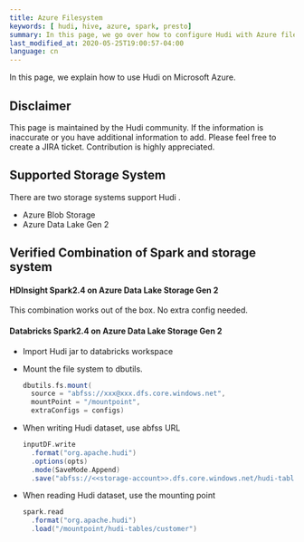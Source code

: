 ```yaml
---
title: Azure Filesystem
keywords: [ hudi, hive, azure, spark, presto]
summary: In this page, we go over how to configure Hudi with Azure filesystem.
last_modified_at: 2020-05-25T19:00:57-04:00
language: cn
---
```

In this page, we explain how to use Hudi on Microsoft Azure.

## Disclaimer

This page is maintained by the Hudi community.
If the information is inaccurate or you have additional information to add.
Please feel free to create a JIRA ticket. Contribution is highly appreciated.

## Supported Storage System

There are two storage systems support Hudi .

- Azure Blob Storage
- Azure Data Lake Gen 2

## Verified Combination of Spark and storage system

#### HDInsight Spark2.4 on Azure Data Lake Storage Gen 2
This combination works out of the box. No extra config needed.

#### Databricks Spark2.4 on Azure Data Lake Storage Gen 2
- Import Hudi jar to databricks workspace

- Mount the file system to dbutils.
  ```scala
  dbutils.fs.mount(
    source = "abfss://xxx@xxx.dfs.core.windows.net",
    mountPoint = "/mountpoint",
    extraConfigs = configs)
  ```
- When writing Hudi dataset, use abfss URL
  ```scala
  inputDF.write
    .format("org.apache.hudi")
    .options(opts)
    .mode(SaveMode.Append)
    .save("abfss://<<storage-account>>.dfs.core.windows.net/hudi-tables/customer")
  ```
- When reading Hudi dataset, use the mounting point
  ```scala
  spark.read
    .format("org.apache.hudi")
    .load("/mountpoint/hudi-tables/customer")
  ```
